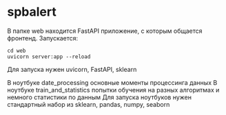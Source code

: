 # spbalert

В папке web находится FastAPI приложение, с которым общается фронтенд. Запускается:
```
cd web
uvicorn server:app --reload
```
Для запуска нужен uvicorn, FastAPI, sklearn

В ноутбуке date_processing основные моменты процессинга данных
В ноутбуке train_and_statistics попытки обучения на разных алгоритмах и немного статистики по данным
Для запуска ноутбуков нужен стандартный набор из sklearn, pandas, numpy, seaborn
